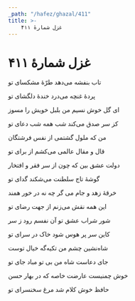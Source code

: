 ```yaml
---
_path: "/hafez/ghazal/411"
title: >-
    غزل شمارهٔ ۴۱۱
---
```

# غزل شمارهٔ ۴۱۱

<div class="b" id="bn1"><div class="m1"><p>تاب بنفشه می‌دهد طرّهٔ مشکسای تو</p></div>
<div class="m2"><p>پردهٔ غنچه می‌درد خندهٔ دلگشای تو</p></div></div>
<div class="b" id="bn2"><div class="m1"><p>ای گل خوش نسیم من بلبل خویش را مسوز</p></div>
<div class="m2"><p>کز سر صدق می‌کند شب همه شب دعای تو</p></div></div>
<div class="b" id="bn3"><div class="m1"><p>من که ملول گشتمی از نفس فرشتگان</p></div>
<div class="m2"><p>قال و مقال عالمی می‌کشم از برای تو</p></div></div>
<div class="b" id="bn4"><div class="m1"><p>دولت عشق بین که چون از سر فقر و افتخار</p></div>
<div class="m2"><p>گوشهٔ تاج سلطنت می‌شکند گدای تو</p></div></div>
<div class="b" id="bn5"><div class="m1"><p>خرقهٔ زهد و جام می گر چه نه در خور همند</p></div>
<div class="m2"><p>این همه نقش می‌زنم از جهت رضای تو</p></div></div>
<div class="b" id="bn6"><div class="m1"><p>شور شراب عشق تو آن نفسم رود ز سر</p></div>
<div class="m2"><p>کاین سر پر هوس شود خاک در سرای تو</p></div></div>
<div class="b" id="bn7"><div class="m1"><p>شاه‌نشین چشم من تکیه‌گه خیال توست</p></div>
<div class="m2"><p>جای دعاست شاه من بی تو مباد جای تو</p></div></div>
<div class="b" id="bn8"><div class="m1"><p>خوش چمنیست عارضت خاصه که در بهار حسن</p></div>
<div class="m2"><p>حافظ خوش کلام شد مرغ سخنسرای تو</p></div></div>
